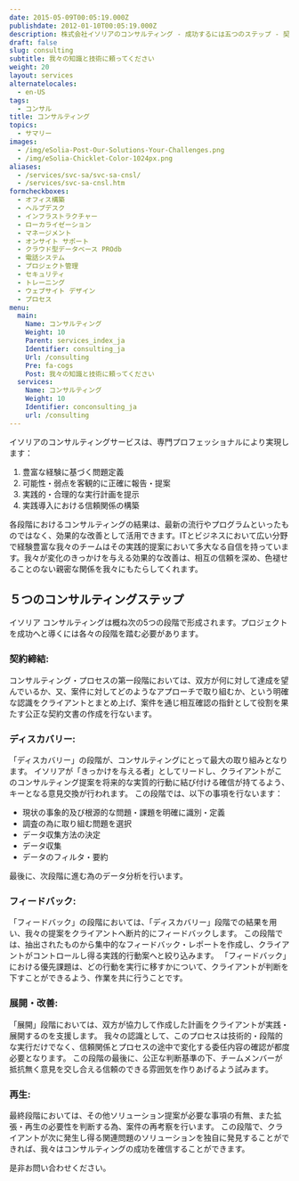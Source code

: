 ```yaml
---
date: 2015-05-09T00:05:19.000Z
publishdate: 2012-01-10T00:05:19.000Z
description: 株式会社イソリアのコンサルティング - 成功するには五つのステップ - 契約締結、ディスカバリー、フィードバック、展開、再生
draft: false
slug: consulting
subtitle: 我々の知識と技術に頼ってください
weight: 20
layout: services
alternatelocales:
  - en-US
tags:
  - コンサル
title: コンサルティング
topics:
  - サマリー
images:
  - /img/eSolia-Post-Our-Solutions-Your-Challenges.png
  - /img/eSolia-Chicklet-Color-1024px.png
aliases:
  - /services/svc-sa/svc-sa-cnsl/
  - /services/svc-sa-cnsl.htm
formcheckboxes:
  - オフィス構築
  - ヘルプデスク
  - インフラストラクチャー
  - ローカライゼーション
  - マネージメント
  - オンサイト サポート
  - クラウド型データベース PROdb
  - 電話システム
  - プロジェクト管理
  - セキュリティ
  - トレーニング
  - ウェブサイト デザイン
  - プロセス
menu:
  main:
    Name: コンサルティング
    Weight: 10
    Parent: services_index_ja
    Identifier: consulting_ja
    Url: /consulting
    Pre: fa-cogs
    Post: 我々の知識と技術に頼ってください
  services:
    Name: コンサルティング
    Weight: 10
    Identifier: conconsulting_ja
    url: /consulting
---
```


イソリアのコンサルティングサービスは、専門プロフェッショナルにより実現します：

1. 豊富な経験に基づく問題定義
1. 可能性・弱点を客観的に正確に報告・提案
1. 実践的・合理的な実行計画を提示
1. 実践導入における信頼関係の構築

各段階におけるコンサルティングの結果は、最新の流行やプログラムといったものではなく、効果的な改善として活用できます。ITとビジネスにおいて広い分野で経験豊富な我々のチームはその実践的提案において多大なる自信を持っています。我々が変化のきっかけを与える効果的な改善は、相互の信頼を深め、色褪せることのない親密な関係を我々にもたらしてくれます。

## ５つのコンサルティングステップ

イソリア コンサルティングは概ね次の5つの段階で形成されます。プロジェクトを成功へと導くには各々の段階を踏む必要があります。

### 契約締結:

コンサルティング・プロセスの第一段階においては、双方が何に対して達成を望んでいるか、又、案件に対してどのようなアプローチで取り組むか、という明確な認識をクライアントとまとめ上げ、案件を通じ相互確認の指針として役割を果たす公正な契約文書の作成を行ないます。

### ディスカバリー:

「ディスカバリー」の段階が、コンサルティングにとって最大の取り組みとなります。 イソリアが「きっかけを与える者」としてリードし、クライアントがこのコンサルティング提案を将来的な実質的行動に結び付ける確信が持てるよう、キーとなる意見交換が行われます。
この段階では、以下の事項を行ないます：

* 現状の事象的及び根源的な問題・課題を明確に識別・定義
* 調査の為に取り組む問題を選択
* データ収集方法の決定
* データ収集
* データのフィルタ・要約

最後に、次段階に進む為のデータ分析を行います。

### フィードバック:

「フィードバック」の段階においては、「ディスカバリー」段階での結果を用い、我々の提案をクライアントへ断片的にフィードバックします。 この段階では、抽出されたものから集中的なフィードバック・レポートを作成し、クライアントがコントロールし得る実践的行動案へと絞り込みます。 「フィードバック」における優先課題は、どの行動を実行に移すかについて、クライアントが判断を下すことができるよう、作業を共に行うことです。

### 展開・改善:

「展開」段階においては、双方が協力して作成した計画をクライアントが実践・展開するのを支援します。 我々の認識として、このプロセスは技術的・段階的な実行だけでなく、信頼関係とプロセスの途中で変化する委任内容の確認が都度必要となります。 この段階の最後に、公正な判断基準の下、チームメンバーが抵抗無く意見を交し合える信頼のできる雰囲気を作りあげるよう試みます。

### 再生:

最終段階においては、その他ソリューション提案が必要な事項の有無、また拡張・再生の必要性を判断する為、案件の再考察を行います。
この段階で、クライアントが次に発生し得る関連問題のソリューションを独自に発見することができれば、我々はコンサルティングの成功を確信することができます。

是非お問い合わせください。
